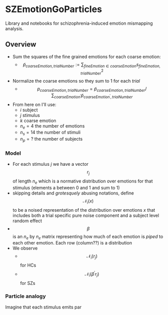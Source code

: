 # SZEmotionGoParticles

Library and notebooks for schizophrenia-induced emotion mismapping analysis.

## Overview

* Sum the squares of the fine grained emotions for each coarse emotion:
  * $$\tilde{p}_{coarseEmotion,trialNumber}:=\sum_{fineEmotion \in coarseEmotion} s_{fineEmotion, trialNumber}^{2}$$
* Normalize the coarse emotions so they sum to 1 for each *trial*
  * $$p_{coarseEmotion,trialNumber} = \tilde{p}_{coarseEmotion,trialNumber} / \sum_{coarseEmotion^{\prime}} \tilde{p}_{coarseEmotion^{\prime},trialNumber}$$
* From here on I'll use:
  * $i$ subject
  * $j$ stimulus
  * $k$ coarse emotion
  * $n_{e}=4$ the number of emotions
  * $n_{s}=14$ the number of stimuli
  * $n_{p}=?$ the number of subjects

### Model

* For each stimulus $j$ we have a vector $$r_{j}$$ of length $n_{e}$ which is a normative distribution over emotions for that stimulus (elements a between 0 and 1 and sum to 1)
* skipping details and *grotesquely* abusing notations, define $$\mathscr{N}_{i}\left(x \right)$$ to be a noised representation of the distribution over emotions $x$ that includes both a trial specific pure noise component and a subject level random effect
* $$\beta$$ is an $n_{e}$ by $n_{e}$ matrix representing how much of each emotion is *piped* to each other emotion. Each row (column??) is a distribution
* We observe
  * $$\mathscr{N}_{i}\left(r_{j} \right)$$ for HCs
  * $$\mathscr{N}_{i}\left(\beta^{\prime} r_{j} \right)$$ for SZs

### Particle analogy

Imagine that each stimulus emits par

